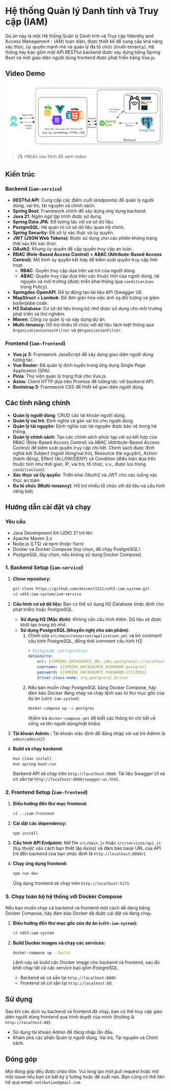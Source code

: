 # Hệ thống Quản lý Danh tính và Truy cập (IAM)

Dự án này là một Hệ thống Quản lý Danh tính và Truy cập (Identity and Access Management - IAM) toàn diện, được thiết kế để cung cấp khả năng xác thực, ủy quyền mạnh mẽ và quản lý đa tổ chức (multi-tenancy). Hệ thống này bao gồm một API RESTful backend được xây dựng bằng Spring Boot và một giao diện người dùng frontend được phát triển bằng Vue.js.

## Video Demo

[![IAM Video](./architecture.png)](https://youtu.be/sTKb7p9hZNY)

> 📺 *Nhấn vào hình để xem video 

## Kiến trúc

### Backend (`iam-service`)

*   **RESTful API**: Cung cấp các điểm cuối (endpoints) để quản lý người dùng, vai trò, tài nguyên và chính sách.
*   **Spring Boot**: Framework chính để xây dựng ứng dụng backend.
*   **Java 21**: Ngôn ngữ lập trình được sử dụng.
*   **Spring Data JPA**: Để tương tác với cơ sở dữ liệu.
*   **PostgreSQL**: Hệ quản trị cơ sở dữ liệu quan hệ chính.
*   **Spring Security**: Để xử lý xác thực và ủy quyền.
*   **JWT (JSON Web Tokens)**: Được sử dụng cho các phiên không trạng thái sau khi xác thực.
*   **OAuth2**: Khung ủy quyền để cấp quyền truy cập an toàn.
*   **RBAC (Role-Based Access Control) + ABAC (Attribute-Based Access Control)**: Mô hình ủy quyền kết hợp để kiểm soát quyền truy cập linh hoạt.
    *   **RBAC**: Quyền truy cập dựa trên vai trò của người dùng.
    *   **ABAC**: Quyền truy cập dựa trên các thuộc tính của người dùng, tài nguyên và môi trường (được triển khai thông qua `conditionJson` trong Policy).
*   **Springdoc OpenAPI**: Để tự động tạo tài liệu API (Swagger UI).
*   **MapStruct + Lombok**: Để đơn giản hóa việc ánh xạ đối tượng và giảm boilerplate code.
*   **H2 Database**: Cơ sở dữ liệu trong bộ nhớ được sử dụng cho môi trường phát triển và thử nghiệm.
*   **Maven**: Công cụ quản lý và xây dựng dự án.
*   **Multi-tenancy**: Hỗ trợ nhiều tổ chức với dữ liệu tách biệt thông qua `OrganizationContextFilter` và `@OrganizationFilter`.

### Frontend (`iam-frontend`)

*   **Vue.js 3**: Framework JavaScript để xây dựng giao diện người dùng tương tác.
*   **Vue Router**: Để quản lý định tuyến trong ứng dụng Single Page Application (SPA).
*   **Pinia**: Thư viện quản lý trạng thái cho Vue.js.
*   **Axios**: Client HTTP dựa trên Promise để tương tác với backend API.
*   **Bootstrap 5**: Framework CSS để thiết kế giao diện người dùng.

## Các tính năng chính

*   **Quản lý người dùng**: CRUD các tài khoản người dùng.
*   **Quản lý vai trò**: Định nghĩa và gán vai trò cho người dùng.
*   **Quản lý tài nguyên**: Định nghĩa các tài nguyên được bảo vệ trong hệ thống.
*   **Quản lý chính sách**: Tạo các chính sách phức tạp với sự kết hợp của RBAC (Role-Based Access Control) và ABAC (Attribute-Based Access Control) để kiểm soát quyền truy cập chi tiết. Chính sách được định nghĩa bởi Subject (người dùng/vai trò), Resource (tài nguyên), Action (hành động), Effect (ALLOW/DENY) và Condition (điều kiện dựa trên thuộc tính như thời gian, IP, vai trò, tổ chức, v.v., được lưu trong `conditionJson`).
*   **Xác thực và Ủy quyền**: Triển khai OAuth2 và JWT cho các luồng xác thực an toàn.
*   **Đa tổ chức (Multi-tenancy)**: Hỗ trợ nhiều tổ chức với dữ liệu và cấu hình riêng biệt.

## Hướng dẫn cài đặt và chạy

### Yêu cầu

*   Java Development Kit (JDK) 21 trở lên
*   Apache Maven 3.x
*   Node.js (LTS) và npm (hoặc Yarn)
*   Docker và Docker Compose (tùy chọn, để chạy PostgreSQL)
*   PostgreSQL (tùy chọn, nếu không sử dụng Docker Compose)

### 1. Backend Setup (`iam-service`)

1.  **Clone repository:**
    ```bash
    git clone https://github.com/descent1511/vdt5-iam-system.git
    cd vdt5-iam-system/iam-service
    ```

2.  **Cấu hình cơ sở dữ liệu:**
    Bạn có thể sử dụng H2 Database (mặc định cho phát triển) hoặc PostgreSQL.

    *   **Sử dụng H2 (Mặc định)**: Không cần cấu hình thêm. Dữ liệu sẽ được khởi tạo trong bộ nhớ.
    *   **Sử dụng PostgreSQL (khuyến nghị cho sản phẩm)**:
        1.  Chỉnh sửa `src/main/resources/application.yml` và bỏ comment cấu hình PostgreSQL, đồng thời comment cấu hình H2.
            ```yml
            # PostgreSQL Configuration
            datasource:
                url: ${SPRING_DATASOURCE_URL:jdbc:postgresql://localhost:5432/iam_db}
                username: ${SPRING_DATASOURCE_USERNAME:postgres}
                password: ${SPRING_DATASOURCE_PASSWORD:15112002}
                driver-class-name: org.postgresql.Driver
            ```
        2.  Nếu bạn muốn chạy PostgreSQL bằng Docker Compose, hãy đảm bảo Docker đang chạy và chạy lệnh sau từ thư mục gốc của dự án (`vdt5-iam-system`):
            ```bash
            docker-compose up -d postgres
            ```
            (Kiểm tra `docker-compose.yml` để biết các thông tin chi tiết về cổng và tên người dùng/mật khẩu).

3.  **Tài khoản Admin :**
    Tài khoản mặc định để đăng nhập với vai trò Admin là `admin/admin123`

4.  **Build và chạy backend:**
    ```bash
    mvn clean install
    mvn spring-boot:run
    ```
    Backend API sẽ chạy trên `http://localhost:8080`. Tài liệu Swagger UI sẽ có sẵn tại `http://localhost:8080/swagger-ui.html`.

### 2. Frontend Setup (`iam-frontend`)

1.  **Điều hướng đến thư mục frontend:**
    ```bash
    cd ../iam-frontend
    ```

2.  **Cài đặt các dependency:**
    ```bash
    npm install
    ```

3.  **Cấu hình API Endpoint:**
    Mở file `src/main.js` hoặc `src/services/api.js` (tùy thuộc vào cách bạn thiết lập Axios) và đảm bảo base URL của API trỏ đến backend của bạn (mặc định là `http://localhost:8080/`).

4.  **Chạy ứng dụng frontend:**
    ```bash
    npm run dev
    ```
    Ứng dụng frontend sẽ chạy trên `http://localhost:5173`.

### 3. Chạy toàn bộ hệ thống với Docker Compose

Nếu bạn muốn chạy cả backend và frontend một cách dễ dàng bằng Docker Compose, hãy đảm bảo Docker đã được cài đặt và đang chạy.

1.  **Điều hướng đến thư mục gốc của dự án (`vdt5-iam-system`):**
    ```bash
    cd vdt5-iam-system
    ```

2.  **Build Docker images và chạy các services:**
    ```bash
    docker-compose up --build
    ```
    Lệnh này sẽ build các Docker image cho backend và frontend, sau đó khởi chạy tất cả các service bao gồm PostgreSQL.

    *   Backend sẽ có sẵn tại `http://localhost:8080`.
    *   Frontend sẽ có sẵn tại `http://localhost:80`.

## Sử dụng

Sau khi các dịch vụ backend và frontend đã chạy, bạn có thể truy cập giao diện người dùng frontend qua trình duyệt của mình (thường là `http://localhost:80`).

*   Sử dụng tài khoản  Admin để đăng nhập lần đầu.
*   Khám phá các phần Quản lý người dùng, Vai trò, Tài nguyên và Chính sách.

## Đóng góp

Mọi đóng góp đều được chào đón. Vui lòng tạo một pull request hoặc mở một issue nếu bạn có bất kỳ ý tưởng hoặc đề xuất nào. Bạn cũng có thể liên hệ qua email: `natibatian@gmail.com`.

